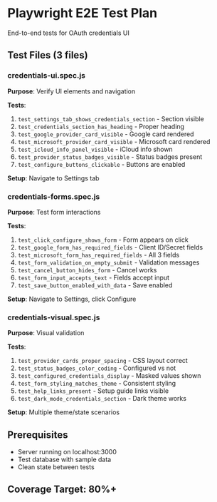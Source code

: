 # Playwright E2E Test Plan

End-to-end tests for OAuth credentials UI

## Test Files (3 files)

### credentials-ui.spec.js
**Purpose**: Verify UI elements and navigation

**Tests**:
1. `test_settings_tab_shows_credentials_section` - Section visible
2. `test_credentials_section_has_heading` - Proper heading
3. `test_google_provider_card_visible` - Google card rendered
4. `test_microsoft_provider_card_visible` - Microsoft card rendered
5. `test_icloud_info_panel_visible` - iCloud info shown
6. `test_provider_status_badges_visible` - Status badges present
7. `test_configure_buttons_clickable` - Buttons are enabled

**Setup**: Navigate to Settings tab

### credentials-forms.spec.js
**Purpose**: Test form interactions

**Tests**:
1. `test_click_configure_shows_form` - Form appears on click
2. `test_google_form_has_required_fields` - Client ID/Secret fields
3. `test_microsoft_form_has_required_fields` - All 3 fields
4. `test_form_validation_on_empty_submit` - Validation messages
5. `test_cancel_button_hides_form` - Cancel works
6. `test_form_input_accepts_text` - Fields accept input
7. `test_save_button_enabled_with_data` - Save enabled

**Setup**: Navigate to Settings, click Configure

### credentials-visual.spec.js
**Purpose**: Visual validation

**Tests**:
1. `test_provider_cards_proper_spacing` - CSS layout correct
2. `test_status_badges_color_coding` - Configured vs not
3. `test_configured_credentials_display` - Masked values shown
4. `test_form_styling_matches_theme` - Consistent styling
5. `test_help_links_present` - Setup guide links visible
6. `test_dark_mode_credentials_section` - Dark theme works

**Setup**: Multiple theme/state scenarios

## Prerequisites
- Server running on localhost:3000
- Test database with sample data
- Clean state between tests

## Coverage Target: 80%+
